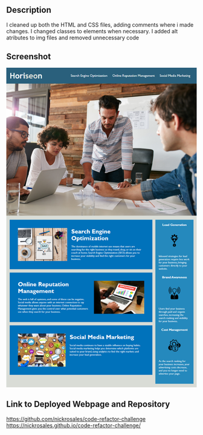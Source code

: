# <code-refactor-challenge>

## Description

 I cleaned up both the HTML and CSS files, adding comments where i made changes. I changed classes to elements when necessary. I added alt atributes to img files and removed unnecessary code

## Screenshot

![screenshot of page](assets/images/screenshot.png)

## Link to Deployed Webpage and Repository

https://github.com/nickrosales/code-refactor-challenge
https://nickrosales.github.io/code-refactor-challenge/